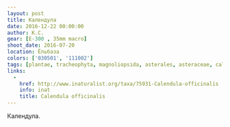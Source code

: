 ```yaml
---
layout: post
title: Календула
date: 2016-12-22 00:00:00
author: К.С.
gear: [E-300 , 35mm macro]
shoot_date: 2016-07-20
location: Ёльбаза
colors: ['030501', '111002']
tags: [plantae, tracheophyta, magnoliopsida, asterales, asteraceae, calendula, calendula officinalis]
links:
  -
    href: http://www.inaturalist.org/taxa/75931-Calendula-officinalis
    info: inat
    title: Calendula officinalis
---
```


Календула.
